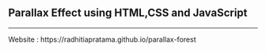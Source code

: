 ## Parallax Effect using HTML,CSS and JavaScript
<hr>
<p>Website : https://radhitiapratama.github.io/parallax-forest
 </p>  
